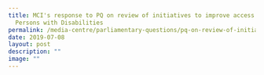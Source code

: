 ```yaml
---
title: MCI's response to PQ on review of initiatives to improve access to
  Persons with Disabilities
permalink: /media-centre/parliamentary-questions/pq-on-review-of-initiatives-pwds/
date: 2019-07-08
layout: post
description: ""
image: ""
---
```

